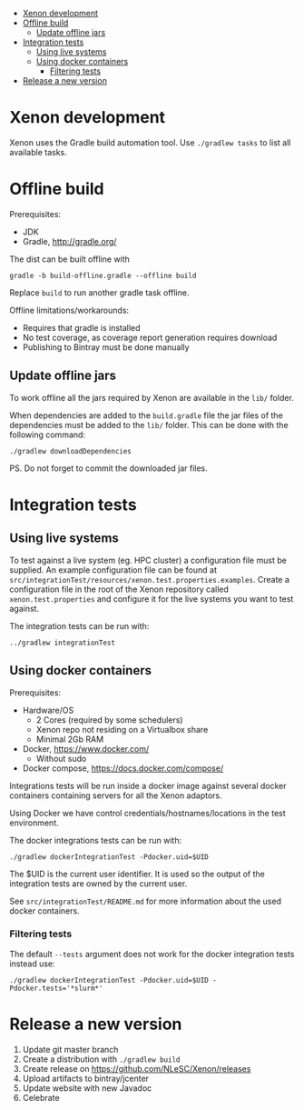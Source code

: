 - [Xenon development](#xenon-development)
- [Offline build](#offline-build)
	- [Update offline jars](#update-offline-jars)
- [Integration tests](#integration-tests)
	- [Using live systems](#using-live-systems)
	- [Using docker containers](#using-docker-containers)
		- [Filtering tests](#filtering-tests)
- [Release a new version](#release-a-new-version)

# Xenon development

Xenon uses the Gradle build automation tool.
Use `./gradlew tasks` to list all available tasks.

# Offline build

Prerequisites:

* JDK
* Gradle, http://gradle.org/

The dist can be built offline with
```
gradle -b build-offline.gradle --offline build
```
Replace `build` to run another gradle task offline.

Offline limitations/workarounds:

* Requires that gradle is installed
* No test coverage, as coverage report generation requires download
* Publishing to Bintray must be done manually

## Update offline jars

To work offline all the jars required by Xenon are available in the `lib/` folder.

When dependencies are added to the `build.gradle` file the jar files of the dependencies must be added to the `lib/` folder.
This can be done with the following command:

```
./gradlew downloadDependencies
```

PS. Do not forget to commit the downloaded jar files.

# Integration tests

## Using live systems

To test against a live system (eg. HPC cluster) a configuration file must be supplied.
An example configuration file can be found at `src/integrationTest/resources/xenon.test.properties.examples`.
Create a configuration file in the root of the Xenon repository called `xenon.test.properties` and configure it for the live systems you want to test against.

The integration tests can be run with:

```
../gradlew integrationTest
```

## Using docker containers

Prerequisites:

* Hardware/OS
  * 2 Cores (required by some schedulers)
  * Xenon repo not residing on a Virtualbox share
  * Minimal 2Gb RAM
* Docker, https://www.docker.com/
  * Without sudo
* Docker compose, https://docs.docker.com/compose/

Integrations tests will be run inside a docker image against several docker containers containing servers for all the Xenon adaptors.

Using Docker we have control credentials/hostnames/locations in the test environment.

The docker integrations tests can be run with:

```
./gradlew dockerIntegrationTest -Pdocker.uid=$UID
```

The $UID is the current user identifier. It is used so the output of the integration tests are owned by the current user.

See `src/integrationTest/README.md` for more information about the used docker containers.

### Filtering tests

The default `--tests` argument does not work for the docker integration tests instead use:
```
./gradlew dockerIntegrationTest -Pdocker.uid=$UID -Pdocker.tests='*slurm*'
```

# Release a new version

1. Update git master branch
2. Create a distribution with `./gradlew build`
3. Create release on https://github.com/NLeSC/Xenon/releases
4. Upload artifacts to bintray/jcenter
5. Update website with new Javadoc
6. Celebrate
